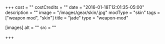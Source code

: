 +++
cost = ""
costCredits = ""
date = "2016-01-18T12:01:35-05:00"
description = ""
image = "/images/gear/skin/.jpg"
modType = "skin"
tags = ["weapon mod", "skin"]
title = "jade"
type = "weapon-mod"

[images]
  alt = ""
  src = ""

+++

